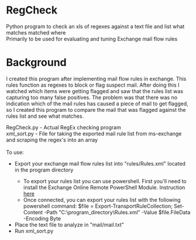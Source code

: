# RegCheck
Python program to check an xls of regexes against a text file and list what matches matched where<br>
Primarily to be used for evaluating and tuning Exchange mail flow rules<br>

# Background
I created this program after implementing mail flow rules in exchange. This rules function as regexes to block or flag suspect mail. After doing this I watched which items were getting flagged and saw that the rules list was capturing too many false positives. The problem was that there was no indication which of the mail rules has caused a piece of mail to get flagged, so I created this program to compare the mail that was flagged against the rules list and see what matches.

RegCheck.py - Actual RegEx checking program<br>
xml_sort.py - File for taking the exported mail rule list from ms-exchange and scraping the regex's into an array<br>
<br>
To use:
<ul>
  <li>Export your exchange mail flow rules list into "rules/Rules.xml" located in the program directory</li>
    <ul>
      <li>To export your rules list you can use powershell. First you'll need to install the Exchange Online Remote PowerShell Module. Instruction <a href="https://docs.microsoft.com/en-us/powershell/exchange/exchange-online/connect-to-exchange-online-powershell/mfa-connect-to-exchange-online-powershell?view=exchange-ps">here</a></li>
      <li>Once connected, you can export your rules list with the following powershell command: $file = Export-TransportRuleCollection; Set-Content -Path "C:\program_directory\Rules.xml" -Value $file.FileData -Encoding Byte</li></ul>
  <li>Place the text file to analyze in "mail/mail.txt"</li>
  <li>Run xml_sort.py</li>

